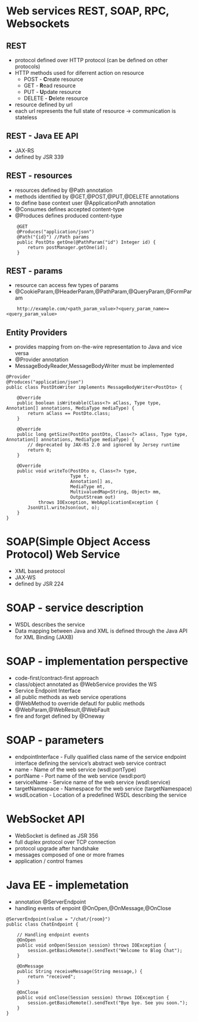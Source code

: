 # Web services REST, SOAP, RPC, Websockets

## REST
- protocol defined over HTTP protocol (can be defined on other protocols)
- HTTP methods used for diferrent action on resource
  - POST - **C**reate resource
  - GET - **R**ead resource
  - PUT - **U**pdate resource
  - DELETE - **D**elete resource
- resource defined by url
- each url represents the full state of resource -> communication is stateless

## REST - Java EE API
- JAX-RS
- defined by JSR 339


## REST - resources
- resources defined by @Path annotation
- methods identified by @GET,@POST,@PUT,@DELETE annotations
- to define base context user @ApplicationPath annotation
- @Consumes defines accepted content-type
- @Produces defines produced content-type 

```
    @GET
    @Produces("application/json")
    @Path("{id}") //Path params
    public PostDto getOne(@PathParam("id") Integer id) {
        return postManager.getOne(id);
    }
```

## REST - params
- resource can access few types of params
- @CookieParam,@HeaderParam,@PathParam,@QueryParam,@FormParam

```
    http://example.com/<path_param_value>?<query_param_name>=<query_param_value>
```

## Entity Providers
- provides mapping from on-the-wire representation to Java and vice versa
- @Provider annotation
- MessageBodyReader,MessageBodyWriter must be implemented

```
@Provider
@Produces("application/json")
public class PostDtoWriter implements MessageBodyWriter<PostDto> {

    @Override
    public boolean isWriteable(Class<?> aClass, Type type, Annotation[] annotations, MediaType mediaType) {
        return aClass == PostDto.class;
    }

    @Override
    public long getSize(PostDto postDto, Class<?> aClass, Type type, Annotation[] annotations, MediaType mediaType) {
        // deprecated by JAX-RS 2.0 and ignored by Jersey runtime
        return 0;
    }

    @Override
    public void writeTo(PostDto o, Class<?> type,
                        Type t,
                        Annotation[] as,
                        MediaType mt,
                        MultivaluedMap<String, Object> mm,
                        OutputStream out)
            throws IOException, WebApplicationException {
        JsonUtil.writeJson(out, o);
    }
}
```

# SOAP(Simple Object Access Protocol) Web Service
- XML based protocol
- JAX-WS 
- defined by JSR 224

# SOAP - service description
- WSDL describes the service
- Data mapping between Java and XML 
is defined through the Java API for XML Binding (JAXB)


# SOAP - implementation perspective
- code-first/contract-first approach
- class/object annotated as @WebService provides the WS
- Service Endpoint Interface
- all public methods as web service operations
- @WebMethod to override defautl for public methods
- @WebParam,@WebResult,@WebFault
- fire and forget defined by @Oneway


# SOAP - parameters
- endpointInterface - Fully qualified class name of the service endpoint interface defining the service’s abstract web service contract
- name - Name of the web service (wsdl:portType)
- portName - Port name of the web service (wsdl:port)
- serviceName - Service name of the web service (wsdl:service)
- targetNamespace - Namespace for the web service (targetNamespace)
- wsdlLocation - Location of a predefined WSDL describing the service



# WebSocket API
- WebSocket is defined as JSR 356
- full duplex protocol over TCP connection
- protocol upgrade after handshake
- messages composed of one or more frames
- application / control frames


# Java EE - implemetation
- annotation @ServerEndpoint
- handling events of enpoint @OnOpen,@OnMessage,@OnClose

```
@ServerEndpoint(value = "/chat/{room}")
public class ChatEndpoint {

    // Handling endpoint events
    @OnOpen
    public void onOpen(Session session) throws IOException {
        session.getBasicRemote().sendText("Welcome to Blog Chat");
    }

    @OnMessage
    public String receiveMessage(String message,) {
        return "received";
    }

    @OnClose
    public void onClose(Session session) throws IOException {
        session.getBasicRemote().sendText("Bye bye. See you soon.");
    }
}
```

  